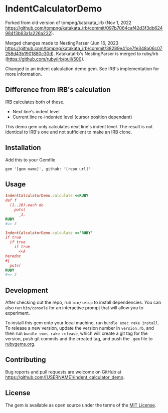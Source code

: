 # IndentCalculatorDemo

Forked from old version of tompng/katakata_irb (Nov 1, 2022 https://github.com/tompng/katakata_irb/commit/097b7064caf42d3f3db624984f3b63a1a226a232).

Merged changes made to NestingParser (Jun 16, 2023 https://github.com/tompng/katakata_irb/commit/38289e41ce7fe348a06c07258d43b1901880c30d). KatakataIrb's NestingParser is merged to ruby/irb (https://github.com/ruby/irb/pull/500).

Changed to an indent calculation demo gem. See IRB's implementation for more information.

## Difference from IRB's calculation
IRB calculates both of these.
- Next line's indent level
- Current line re-indented level (cursor position dependant)

This demo gem only calculates next line's indent level.
The result is not identical to IRB's one and not sufficient to make an IRB clone.

## Installation

Add this to your Gemfile
```
gem '[gem name]', github: '[repo url]'
```

## Usage

```ruby
IndentCalculatorDemo.calculate <<RUBY
def f
  (1..10).each do
    puts(
      _1,
RUBY
#=> 3

IndentCalculatorDemo.calculate <<'RUBY'
if true
  if true
    if true
      <<A
heredoc
#{
  puts(
RUBY
#=> 2
```

## Development

After checking out the repo, run `bin/setup` to install dependencies. You can also run `bin/console` for an interactive prompt that will allow you to experiment.

To install this gem onto your local machine, run `bundle exec rake install`. To release a new version, update the version number in `version.rb`, and then run `bundle exec rake release`, which will create a git tag for the version, push git commits and the created tag, and push the `.gem` file to [rubygems.org](https://rubygems.org).

## Contributing

Bug reports and pull requests are welcome on GitHub at https://github.com/[USERNAME]/indent_calculator_demo.

## License

The gem is available as open source under the terms of the [MIT License](https://opensource.org/licenses/MIT).
